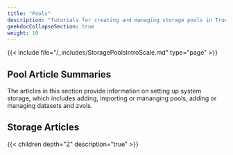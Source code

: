 ```yaml
---
title: "Pools"
description: "Tutorials for creating and managing storage pools in TrueNAS SCALE."
geekdocCollapseSection: true
weight: 10
---
```


{{< include file="/_includes/StoragePoolsIntroScale.md" type="page" >}}

## Pool Article Summaries

The articles in this section provide information on setting up system storage, which includes adding, importing or mananging pools, adding or managing datasets and zvols. 

## Storage Articles

{{< children depth="2" description="true" >}}
